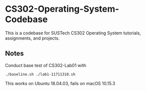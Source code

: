 # CS302-Operating-System-Codebase

This is a codebase for SUSTech CS302 Operating System tutorials, assignments, and projects.

## Notes

Conduct base test of CS302-Lab01 with

```shell
./baseline.sh ./lab1-11711310.sh
```

This works on Ubuntu 18.04.03, fails on macOS 10.15.3
